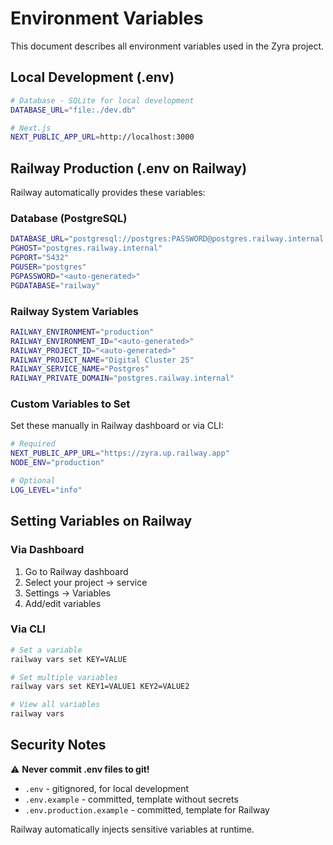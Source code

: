 # Environment Variables

This document describes all environment variables used in the Zyra project.

## Local Development (.env)

```bash
# Database - SQLite for local development
DATABASE_URL="file:./dev.db"

# Next.js
NEXT_PUBLIC_APP_URL=http://localhost:3000
```

## Railway Production (.env on Railway)

Railway automatically provides these variables:

### Database (PostgreSQL)
```bash
DATABASE_URL="postgresql://postgres:PASSWORD@postgres.railway.internal:5432/railway"
PGHOST="postgres.railway.internal"
PGPORT="5432"
PGUSER="postgres"
PGPASSWORD="<auto-generated>"
PGDATABASE="railway"
```

### Railway System Variables
```bash
RAILWAY_ENVIRONMENT="production"
RAILWAY_ENVIRONMENT_ID="<auto-generated>"
RAILWAY_PROJECT_ID="<auto-generated>"
RAILWAY_PROJECT_NAME="Digital Cluster 25"
RAILWAY_SERVICE_NAME="Postgres"
RAILWAY_PRIVATE_DOMAIN="postgres.railway.internal"
```

### Custom Variables to Set

Set these manually in Railway dashboard or via CLI:

```bash
# Required
NEXT_PUBLIC_APP_URL="https://zyra.up.railway.app"
NODE_ENV="production"

# Optional
LOG_LEVEL="info"
```

## Setting Variables on Railway

### Via Dashboard
1. Go to Railway dashboard
2. Select your project → service
3. Settings → Variables
4. Add/edit variables

### Via CLI
```bash
# Set a variable
railway vars set KEY=VALUE

# Set multiple variables
railway vars set KEY1=VALUE1 KEY2=VALUE2

# View all variables
railway vars
```

## Security Notes

⚠️ **Never commit .env files to git!**

- `.env` - gitignored, for local development
- `.env.example` - committed, template without secrets
- `.env.production.example` - committed, template for Railway

Railway automatically injects sensitive variables at runtime.
